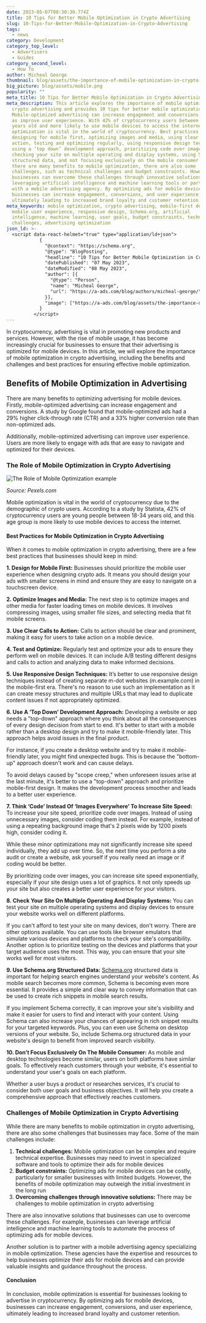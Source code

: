 ```yaml
---
date: 2023-05-07T08:30:30.774Z
title: 10 Tips for Better Mobile Optimization in Crypto Advertising
slug: 10-Tips-for-Better-Mobile-Optimization-in-Crypto-Advertising
tags:
  - news
category: Development
category_top_level:
  - Advertisers
  - Guides
category_second_level:
  - How To
author: Micheal George
thumbnail: blog/assets/the-importance-of-mobile-optimization-in-crypto-advertising.png
big_picture: blog/assets/mobile.png
popularity: ""
meta_title: 10 Tips for Better Mobile Optimization in Crypto Advertising
meta_description: This article explores the importance of mobile optimization in
  crypto advertising and provides 10 tips for better mobile optimization.
  Mobile-optimized advertising can increase engagement and conversions, as well
  as improve user experience. With 42% of cryptocurrency users between 18-34
  years old and more likely to use mobile devices to access the internet, mobile
  optimization is vital in the world of cryptocurrency. Best practices include
  designing for mobile first, optimizing images and media, using clear calls to
  action, testing and optimizing regularly, using responsive design techniques,
  using a ‘top down’ development approach, prioritizing code over images,
  checking your site on multiple operating and display systems, using Schema.org
  structured data, and not focusing exclusively on the mobile consumer.  While
  there are many benefits to mobile optimization, there are also some
  challenges, such as technical challenges and budget constraints. However,
  businesses can overcome these challenges through innovative solutions such as
  leveraging artificial intelligence and machine learning tools or partnering
  with a mobile advertising agency. By optimizing ads for mobile devices,
  businesses can increase engagement, conversions, and user experience,
  ultimately leading to increased brand loyalty and customer retention.
meta_keywords: mobile optimization, crypto advertising, mobile-first design,
  mobile user experience, responsive design, Schema.org, artificial
  intelligence, machine learning, user goals, budget constraints, technical
  challenges, advertising optimization
json_ld: >-
  <script data-react-helmet="true" type="application/ld+json">
            {
              "@context": "https://schema.org",
              "@type": "BlogPosting",
              "headline": "10 Tips for Better Mobile Optimization in Crypto Advertising",
              "datePublished": "07 May 2023",
              "dateModified": "08 May 2023",
              "author": [{
                "@type": "Person",
                "name": "Micheal George",
                "url": "https://a-ads.com/blog/authors/micheal-george/"
              }],
              "image": ["https://a-ads.com/blog/assets/the-importance-of-mobile-optimization-in-crypto-advertising.png"]
            }
          </script>
---
```

In cryptocurrency, advertising is vital in promoting new products and services. However, with the rise of mobile usage, it has become increasingly crucial for businesses to ensure that their advertising is optimized for mobile devices. In this article, we will explore the importance of mobile optimization in crypto advertising, including the benefits and challenges and best practices for ensuring effective mobile optimization.

## Benefits of Mobile Optimization in Advertising

There are many benefits to optimizing advertising for mobile devices. Firstly, mobile-optimized advertising can increase engagement and conversions. A study by Google found that mobile-optimized ads had a 29% higher click-through rate (CTR) and a 33% higher conversion rate than non-optimized ads.

Additionally, mobile-optimized advertising can improve user experience. Users are more likely to engage with ads that are easy to navigate and optimized for their devices.

### The Role of Mobile Optimization in Crypto Advertising

![The Role of Mobile Optimization example](/blog/assets/pexels-andrea-piacquadio-920382.jpg "The Role of Mobile Optimization example")

*Source: Pexels.com*

Mobile optimization is vital in the world of cryptocurrency due to the demographic of crypto users. According to a study by Statista, 42% of cryptocurrency users are young people between 18-34 years old, and this age group is more likely to use mobile devices to access the internet.

#### **Best Practices for Mobile Optimization in Crypto Advertising**

When it comes to mobile optimization in crypto advertising, there are a few best practices that businesses should keep in mind:

**1. Design for Mobile First:** Businesses should prioritize the mobile user experience when designing crypto ads. It means you should design your ads with smaller screens in mind and ensure they are easy to navigate on a touchscreen device.

**2. Optimize Images and Media:** The next step is to optimize images and other media for faster loading times on mobile devices. It involves compressing images, using smaller file sizes, and selecting media that fit mobile screens.

**3. Use Clear Calls to Action:** Calls to action should be clear and prominent, making it easy for users to take action on a mobile device.

**4. Test and Optimize:** Regularly test and optimize your ads to ensure they perform well on mobile devices. It can include A/B testing different designs and calls to action and analyzing data to make informed decisions.

**5. Use Responsive Design Techniques:** It’s better to use responsive design techniques instead of creating separate m-dot websites (m.example.com) in the mobile-first era. There's no reason to use such an implementation as it can create messy structures and multiple URLs that may lead to duplicate content issues if not appropriately optimized. 

**6. Use A ‘Top Down’ Development Approach:** Developing a website or app needs a "top-down" approach where you think about all the consequences of every design decision from start to end. It's better to start with a mobile rather than a desktop design and try to make it mobile-friendly later. This approach helps avoid issues in the final product.

For instance, if you create a desktop website and try to make it mobile-friendly later, you might find unexpected bugs. This is because the "bottom-up" approach doesn't work and can cause delays.

To avoid delays caused by "scope creep," when unforeseen issues arise at the last minute, it's better to use a "top-down" approach and prioritize mobile-first design. It makes the development process smoother and leads to a better user experience.

**7. Think ‘Code’ Instead Of ‘Images Everywhere’ To Increase Site Speed:** To increase your site speed, prioritize code over images. Instead of using unnecessary images, consider coding them instead. For example, instead of using a repeating background image that's 2 pixels wide by 1200 pixels high, consider coding it.

While these minor optimizations may not significantly increase site speed individually, they add up over time. So, the next time you perform a site audit or create a website, ask yourself if you really need an image or if coding would be better.

By prioritizing code over images, you can increase site speed exponentially, especially if your site design uses a lot of graphics. It not only speeds up your site but also creates a better user experience for your visitors.

**8. Check Your Site On Multiple Operating And Display Systems:** You can test your site on multiple operating systems and display devices to ensure your website works well on different platforms.

If you can't afford to test your site on many devices, don't worry. There are other options available. You can use tools like browser emulators that simulate various devices and platforms to check your site's compatibility. Another option is to prioritize testing on the devices and platforms that your target audience uses the most. This way, you can ensure that your site works well for most visitors.

**9. Use Schema.org Structured Data:** [Schema.org](https://schema.org/) structured data is important for helping search engines understand your website's content. As mobile search becomes more common, Schema is becoming even more essential. It provides a simple and clear way to convey information that can be used to create rich snippets in mobile search results.

If you implement Schema correctly, it can improve your site's visibility and make it easier for users to find and interact with your content. Using Schema can also increase your chances of appearing in rich snippet results for your targeted keywords. Plus, you can even use Schema on desktop versions of your website. So, include Schema.org structured data in your website's design to benefit from improved search visibility.

**10. Don’t Focus Exclusively On The Mobile Consumer:** As mobile and desktop technologies become similar, users on both platforms have similar goals. To effectively reach customers through your website, it's essential to understand your user's goals on each platform.

Whether a user buys a product or researches services, it's crucial to consider both user goals and business objectives. It will help you create a comprehensive approach that effectively reaches customers.

### Challenges of Mobile Optimization in Crypto Advertising

While there are many benefits to mobile optimization in crypto advertising, there are also some challenges that businesses may face. Some of the main challenges include:

1. **Technical challenges:** Mobile optimization can be complex and require technical expertise. Businesses may need to invest in specialized software and tools to optimize their ads for mobile devices
2. **Budget constraints:** Optimizing ads for mobile devices can be costly, particularly for smaller businesses with limited budgets. However, the benefits of mobile optimization may outweigh the initial investment in the long run
3. **Overcoming challenges through innovative solutions:** There may be challenges to mobile optimization in crypto advertising

There are also innovative solutions that businesses can use to overcome these challenges. For example, businesses can leverage artificial intelligence and machine learning tools to automate the process of optimizing ads for mobile devices. 

Another solution is to partner with a mobile advertising agency specializing in mobile optimization. These agencies have the expertise and resources to help businesses optimize their ads for mobile devices and can provide valuable insights and guidance throughout the process.

#### Conclusion

In conclusion, mobile optimization is essential for businesses looking to advertise in cryptocurrency. By optimizing ads for mobile devices, businesses can increase engagement, conversions, and user experience, ultimately leading to increased brand loyalty and customer retention.